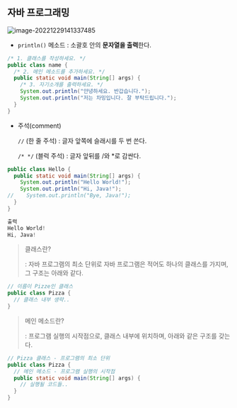 ## 자바 프로그래밍

![image-20221229141337485](C:\Users\726jo\AppData\Roaming\Typora\typora-user-images\image-20221229141337485.png)

- `println()` 메소드 : 소괄호 안의 **문자열을 출력**한다.

```java
/* 1. 클래스를 작성하세요. */
public class name {
  /* 2. 메인 메소드를 추가하세요. */
  public static void main(String[] args) {
    /* 3. 자기소개를 출력하세요. */
    System.out.println("안녕하세요. 반갑습니다.");
    System.out.println("저는 차밍입니다. 잘 부탁드립니다.");
  }
}
```



- 주석(comment)

  `//` (한 줄 주석) : 글자 앞쪽에 슬래시를 두 번 쓴다.

  `/* */` (블럭 주석) : 글자 앞뒤를 /와 *로 감싼다.

```java
public class Hello {
  public static void main(String[] args) {
    System.out.println("Hello World!");
    System.out.println("Hi, Java!");
//    System.out.println("Bye, Java!");
  }
}

출력
Hello World!
Hi, Java!
```



> 클래스란?
>
> : 자바 프로그램의 최소 단위로 자바 프로그램은 적어도 하나의 클래스를 가지며, 그 구조는 아래와 같다.

```java
// 이름이 Pizze인 클래스
public class Pizza {
  // 클래스 내부 생략..
}
```



> 메인 메소드란?
>
> : 프로그램 실행의 시작점으로, 클래스 내부에 위치하며, 아래와 같은 구조를 갖는다.

```java
// Pizza 클래스 - 프로그램의 최소 단위
public class Pizza {
  // 메인 메소드 - 프로그램 실행의 시작점
  public static void main(String[] args) {
    // 실행될 코드들..
  }
}
```

